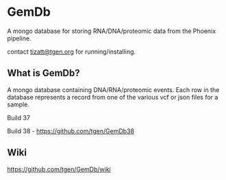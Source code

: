 # GemDb

A mongo database for storing RNA/DNA/proteomic data from the Phoenix pipeline.

contact tizatt@tgen.org for running/installing.


## What is GemDb?
A mongo database containing DNA/RNA/proteomic events.  Each row in the database represents a record from one of the various vcf or json files for a sample.

Build 37

Build 38 - https://github.com/tgen/GemDb38
## Wiki
https://github.com/tgen/GemDb/wiki
